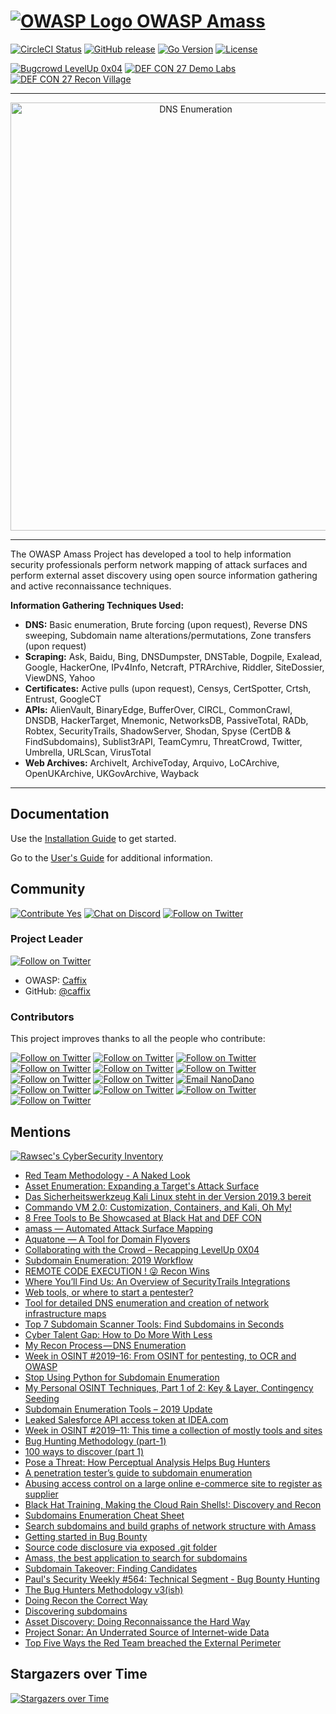 
# [![OWASP Logo](https://github.com/OWASP/Amass/blob/master/images/owasp_logo.png) OWASP Amass](https://www.owasp.org/index.php/OWASP_Amass_Project)

[![CircleCI Status](https://circleci.com/gh/OWASP/Amass/tree/master.svg?style=shield)](https://circleci.com/gh/OWASP/Amass/tree/master)
[![GitHub release](https://img.shields.io/github/release/OWASP/Amass)](https://github.com/OWASP/Amass/releases)
[![Go Version](https://img.shields.io/badge/go-1.13-blue.svg)](https://golang.org/dl/)
[![License](https://img.shields.io/badge/license-Apache%202.0-blue.svg)](https://www.apache.org/licenses/LICENSE-2.0)

[![Bugcrowd LevelUp 0x04](https://img.shields.io/badge/Bugcrowd-LevelUp%200x04-orange.svg)](https://www.youtube.com/watch?v=C-GabM2db9A)
[![DEF CON 27 Demo Labs](https://img.shields.io/badge/DEF%20CON%2027-Demo%20Labs-purple.svg)](https://www.defcon.org/html/defcon-27/dc-27-demolabs.html)
[![DEF CON 27 Recon Village](https://img.shields.io/badge/DEF%20CON%2027-Recon%20Village-red.svg)](https://reconvillage.org/)

----

<p align="center">
  <img alt="DNS Enumeration" src="https://github.com/OWASP/Amass/blob/master/images/amass.gif" width="577" height="685" />
</p>

----

The OWASP Amass Project has developed a tool to help information security professionals perform network mapping of attack surfaces and perform external asset discovery using open source information gathering and active reconnaissance techniques.

**Information Gathering Techniques Used:**

* **DNS:** Basic enumeration, Brute forcing (upon request), Reverse DNS sweeping, Subdomain name alterations/permutations, Zone transfers (upon request)
* **Scraping:** Ask, Baidu, Bing, DNSDumpster, DNSTable, Dogpile, Exalead, Google, HackerOne, IPv4Info, Netcraft, PTRArchive, Riddler, SiteDossier, ViewDNS, Yahoo
* **Certificates:** Active pulls (upon request), Censys, CertSpotter, Crtsh, Entrust, GoogleCT
* **APIs:** AlienVault, BinaryEdge, BufferOver, CIRCL, CommonCrawl, DNSDB, HackerTarget, Mnemonic, NetworksDB, PassiveTotal, RADb, Robtex, SecurityTrails, ShadowServer, Shodan, Spyse (CertDB & FindSubdomains), Sublist3rAPI, TeamCymru, ThreatCrowd, Twitter, Umbrella, URLScan, VirusTotal
* **Web Archives:** ArchiveIt, ArchiveToday, Arquivo, LoCArchive, OpenUKArchive, UKGovArchive, Wayback

----

## Documentation

Use the [Installation Guide](https://github.com/OWASP/Amass/blob/master/doc/install.md) to get started.

Go to the [User's Guide](https://github.com/OWASP/Amass/blob/master/doc/user_guide.md) for additional information.

## Community

[![Contribute Yes](https://img.shields.io/badge/contribute-yes-brightgreen.svg)](https://github.com/OWASP/Amass/blob/master/CONTRIBUTING.md)
[![Chat on Discord](https://img.shields.io/discord/433729817918308352.svg?logo=discord)](https://discord.gg/rtN8GMd)
[![Follow on Twitter](https://img.shields.io/twitter/follow/owaspamass.svg?logo=twitter)](https://twitter.com/owaspamass)

### Project Leader

[![Follow on Twitter](https://img.shields.io/twitter/follow/jeff_foley.svg?logo=twitter)](https://twitter.com/jeff_foley)

* OWASP: [Caffix](https://www.owasp.org/index.php/User:Caffix)
* GitHub: [@caffix](https://github.com/caffix)

### Contributors

This project improves thanks to all the people who contribute:

[![Follow on Twitter](https://img.shields.io/twitter/follow/emtunc.svg?logo=twitter)](https://twitter.com/emtunc)
[![Follow on Twitter](https://img.shields.io/twitter/follow/kalbasit.svg?logo=twitter)](https://twitter.com/kalbasit)
[![Follow on Twitter](https://img.shields.io/twitter/follow/fork_while_fork.svg?logo=twitter)](https://twitter.com/fork_while_fork)
[![Follow on Twitter](https://img.shields.io/twitter/follow/rbadguy1.svg?logo=twitter)](https://twitter.com/rbadguy1)
[![Follow on Twitter](https://img.shields.io/twitter/follow/danjomart.svg?logo=twitter)](https://twitter.com/danjomart)
[![Follow on Twitter](https://img.shields.io/twitter/follow/shane_ditton.svg?logo=twitter)](https://twitter.com/shane_ditton)
[![Follow on Twitter](https://img.shields.io/twitter/follow/dhauenstein.svg?logo=twitter)](https://twitter.com/dhauenstein)
[![Follow on Twitter](https://img.shields.io/twitter/follow/THB_STX.svg?logo=twitter)](https://twitter.com/THB_STX)
[![Email NanoDano](https://img.shields.io/badge/NanoDano-nanodano%40devdungeon.com-blue.svg)](mailto:nanodano@devdungeon.com)
[![Follow on Twitter](https://img.shields.io/twitter/follow/DanielMiessler.svg?logo=twitter)](https://twitter.com/DanielMiessler)
[![Follow on Twitter](https://img.shields.io/twitter/follow/ngkogkos.svg?logo=twitter)](https://github.com/ngkogkos)
[![Follow on Twitter](https://img.shields.io/twitter/follow/Jhaddix.svg?logo=twitter)](https://twitter.com/Jhaddix)
[![Follow on Twitter](https://img.shields.io/twitter/follow/Vltraheaven.svg?logo=twitter)](https://twitter.com/Vltraheaven)

## Mentions

[![Rawsec's CyberSecurity Inventory](https://inventory.rawsec.ml/img/badges/Rawsec-inventoried-FF5050_flat.svg)](https://inventory.rawsec.ml/)

* [Red Team Methodology - A Naked Look](https://www.slideshare.net/JasonLang1/red-team-methodology-a-naked-look-169879355)
* [Asset Enumeration: Expanding a Target's Attack Surface](https://captmeelo.com/bugbounty/2019/09/02/asset-enumeration.html)
* [Das Sicherheitswerkzeug Kali Linux steht in der Version 2019.3 bereit](https://www.heise.de/security/meldung/Das-Sicherheitswerkzeug-Kali-Linux-steht-in-der-Version-2019-3-bereit-4512459.html)
* [Commando VM 2.0: Customization, Containers, and Kali, Oh My!](https://www.fireeye.com/blog/threat-research/2019/08/commando-vm-customization-containers-kali.html)
* [8 Free Tools to Be Showcased at Black Hat and DEF CON](https://www.darkreading.com/application-security/8-free-tools-to-be-showcased-at-black-hat-and-def-con/d/d-id/1335356?image_number=5)
* [amass — Automated Attack Surface Mapping](https://danielmiessler.com/study/amass/)
* [Aquatone — A Tool for Domain Flyovers](https://github.com/michenriksen/aquatone)
* [Collaborating with the Crowd – Recapping LevelUp 0X04](https://www.bugcrowd.com/blog/recapping_levelup_0x04/)
* [Subdomain Enumeration: 2019 Workflow](https://0xpatrik.com/subdomain-enumeration-2019/)
* [REMOTE CODE EXECUTION ! 😜 Recon Wins](https://medium.com/@vishnu0002/remote-code-execution-recon-wins-e9c1db79f3da)
* [Where You’ll Find Us: An Overview of SecurityTrails Integrations](https://securitytrails.com/blog/integrations-overview)
* [Web tools, or where to start a pentester?](https://habr.com/en/company/dsec/blog/452836/)
* [Tool for detailed DNS enumeration and creation of network infrastructure maps](https://www.gurudelainformatica.es/2019/05/herramienta-para-enumeracion-detallada.html)
* [Top 7 Subdomain Scanner Tools: Find Subdomains in Seconds](https://securitytrails.com/blog/subdomain-scanner-find-subdomains)
* [Cyber Talent Gap: How to Do More With Less](https://www.digitalshadows.com/blog-and-research/cyber-talent-gap-how-to-do-more-with-less/)
* [My Recon Process — DNS Enumeration](https://medium.com/@noobhax/my-recon-process-dns-enumeration-d0e288f81a8a)
* [Week in OSINT #2019–16: From OSINT for pentesting, to OCR and OWASP](https://medium.com/week-in-osint/week-in-osint-2019-16-8ccfe0da1a70)
* [Stop Using Python for Subdomain Enumeration](http://sec.alexflor.es/post/subdomain_enum/)
* [My Personal OSINT Techniques, Part 1 of 2: Key & Layer, Contingency Seeding](https://0x00sec.org/t/my-personal-osint-techniques-part-1-of-2-key-layer-contingency-seeding/)
* [Subdomain Enumeration Tools – 2019 Update](https://www.yeahhub.com/subdomain-enumeration-tools-2019-update/)
* [Leaked Salesforce API access token at IDEA.com](https://medium.com/@jonathanbouman/leaked-salesforce-api-access-token-at-ikea-com-132eea3844e0)
* [Week in OSINT #2019–11: This time a collection of mostly tools and sites](https://medium.com/week-in-osint/week-in-osint-2019-11-62774ffe7a2)
* [Bug Hunting Methodology (part-1)](https://blog.usejournal.com/bug-hunting-methodology-part-1-91295b2d2066)
* [100 ways to discover (part 1)](https://sylarsec.com/2019/01/11/100-ways-to-discover-part-1/)
* [Pose a Threat: How Perceptual Analysis Helps Bug Hunters](https://www.bishopfox.com/news/2018/12/appsec-california-pose-a-threat-how-perpetual-analysis-helps-bug-hunters/)
* [A penetration tester’s guide to subdomain enumeration](https://blog.appsecco.com/a-penetration-testers-guide-to-sub-domain-enumeration-7d842d5570f6)
* [Abusing access control on a large online e-commerce site to register as supplier](https://medium.com/@fbotes2/governit-754becf85cbc)
* [Black Hat Training, Making the Cloud Rain Shells!: Discovery and Recon](https://www.blackhat.com/eu-18/training/schedule/index.html#aws--azure-exploitation-making-the-cloud-rain-shells-11060)
* [Subdomains Enumeration Cheat Sheet](https://pentester.land/cheatsheets/2018/11/14/subdomains-enumeration-cheatsheet.html)
* [Search subdomains and build graphs of network structure with Amass](https://miloserdov.org/?p=2309)
* [Getting started in Bug Bounty](https://medium.com/@ehsahil/getting-started-in-bug-bounty-7052da28445a)
* [Source code disclosure via exposed .git folder](https://pentester.land/tutorials/2018/10/25/source-code-disclosure-via-exposed-git-folder.html)
* [Amass, the best application to search for subdomains](https://www.h1rd.com/hacking/amass-para-buscar-subdominios)
* [Subdomain Takeover: Finding Candidates](https://0xpatrik.com/subdomain-takeover-candidates/)
* [Paul's Security Weekly #564: Technical Segment - Bug Bounty Hunting](https://wiki.securityweekly.com/Episode564)
* [The Bug Hunters Methodology v3(ish)](https://www.youtube.com/watch?v=Qw1nNPiH_Go)
* [Doing Recon the Correct Way](https://enciphers.com/doing-recon-the-correct-way/)
* [Discovering subdomains](https://www.sjoerdlangkemper.nl/2018/06/20/discovering-subdomains/)
* [Asset Discovery: Doing Reconnaissance the Hard Way](https://0xpatrik.com/asset-discovery/)
* [Project Sonar: An Underrated Source of Internet-wide Data](https://0xpatrik.com/project-sonar-guide/)
* [Top Five Ways the Red Team breached the External Perimeter](https://medium.com/@adam.toscher/top-five-ways-the-red-team-breached-the-external-perimeter-262f99dc9d17)

## Stargazers over Time

 [![Stargazers over Time](https://starcharts.herokuapp.com/OWASP/Amass.svg)](https://starcharts.herokuapp.com/OWASP/Amass)
